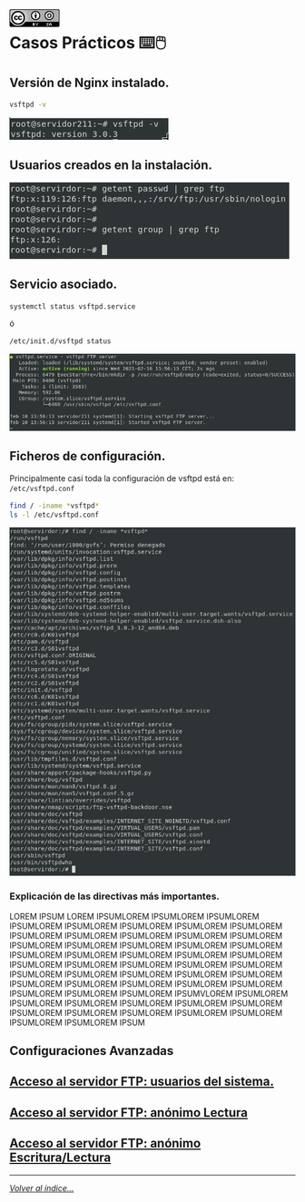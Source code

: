 <img src="../imagenes/MI-LICENCIA88x31.png" style="float: left; margin-right: 10px;" />

# Casos Prácticos ⌨️🖱️

## Versión de Nginx instalado.

```bash
vsftpd -v
```

![version vsftpd](../imagenes/vsftpdVersion.jpg)

## Usuarios creados en la instalación.

![version vsftpd](../imagenes/usuariosYGrupos.jpg)

## Servicio asociado.

```bash
systemctl status vsftpd.service
```
ó

```bash
/etc/init.d/vsftpd status
```

![servicio vsftp](../imagenes/estadoServicioInstalacion.jpg)

## Ficheros de configuración.

Principalmente casi toda la configuración de vsftpd está en: `/etc/vsftpd.conf`

```bash
find / -iname *vsftpd*
ls -l /etc/vsftpd.conf
```

![servicio vsftp](../imagenes/busquedaDeFicheros.jpg)

### Explicación de las directivas más importantes.

LOREM IPSUM LOREM IPSUMLOREM IPSUMLOREM IPSUMLOREM IPSUMLOREM IPSUMLOREM IPSUMLOREM IPSUMLOREM IPSUMLOREM IPSUMLOREM IPSUMLOREM IPSUMLOREM IPSUMLOREM IPSUMLOREM IPSUMLOREM IPSUMLOREM IPSUMLOREM IPSUMLOREM IPSUMLOREM IPSUMLOREM IPSUMLOREM IPSUMLOREM IPSUMLOREM IPSUMLOREM IPSUMLOREM IPSUMLOREM IPSUMLOREM IPSUMLOREM IPSUMLOREM IPSUMLOREM IPSUMLOREM IPSUMLOREM IPSUMLOREM IPSUMLOREM IPSUMLOREM IPSUMLOREM IPSUMLOREM IPSUMLOREM IPSUMLOREM IPSUMLOREM IPSUMLOREM IPSUMLOREM IPSUMVLOREM IPSUMLOREM IPSUMLOREM IPSUMLOREM IPSUMLOREM IPSUMLOREM IPSUMLOREM IPSUMLOREM IPSUMLOREM IPSUMLOREM IPSUMLOREM IPSUMLOREM IPSUMLOREM IPSUMLOREM IPSUM

## Configuraciones Avanzadas

## [Acceso al servidor FTP: usuarios del sistema.](CasosPracticosApartados/AccesoUsuariosDelSistema.md)
## [Acceso al servidor FTP: anónimo Lectura](CasosPracticosApartados/anonimoLecutura.md)
## [Acceso al servidor FTP: anónimo Escritura/Lectura](CasosPracticosApartados/anonimoEscrituraLectura.md)
________________________________________
*[Volver al índice...](../README.md)*
